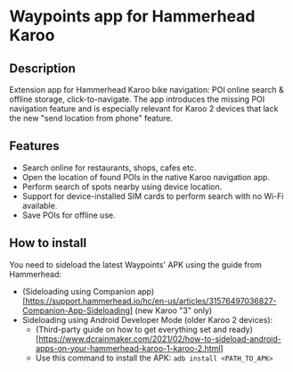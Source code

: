 # **Waypoints** app for Hammerhead Karoo
## Description
Extension app for Hammerhead Karoo bike navigation: POI online search & offline storage, click-to-navigate.
The app introduces the missing POI navigation feature and is especially relevant for Karoo 2 devices that lack the new "send location from phone" feature.

## Features
* Search online for restaurants, shops, cafes etc.
* Open the location of found POIs in the native Karoo navigation app.
* Perform search of spots nearby using device location.
* Support for device-installed SIM cards to perform search with no Wi-Fi available.
* Save POIs for offline use.

## How to install
You need to sideload the latest Waypoints' APK using the guide from Hammerhead:

* (Sideloading using Companion app)[https://support.hammerhead.io/hc/en-us/articles/31576497036827-Companion-App-Sideloading] (new Karoo "3" only)
* Sideloading using Android Developer Mode (older Karoo 2 devices):
  * (Third-party guide on how to get everything set and ready)[https://www.dcrainmaker.com/2021/02/how-to-sideload-android-apps-on-your-hammerhead-karoo-1-karoo-2.html]
  * Use this command to install the APK: ```adb install <PATH_TO_APK>```